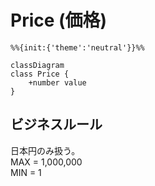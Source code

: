 # Price (価格)

```mermaid
%%{init:{'theme':'neutral'}}%%

classDiagram
class Price {
    +number value
}
```

## ビジネスルール

日本円のみ扱う。  
MAX = 1,000,000  
MIN = 1
